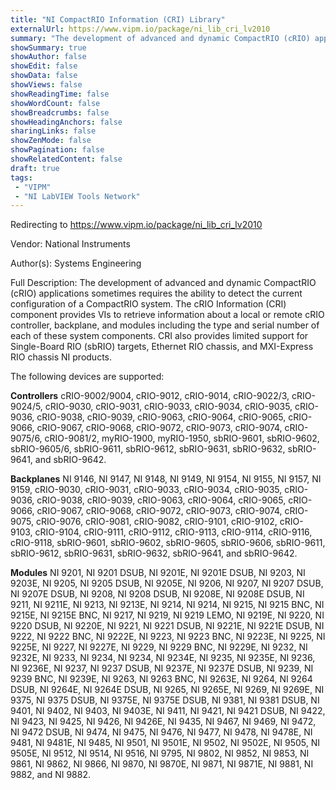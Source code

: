 ```yaml
---
title: "NI CompactRIO Information (CRI) Library"
externalUrl: https://www.vipm.io/package/ni_lib_cri_lv2010
summary: "The development of advanced and dynamic CompactRIO (cRIO) applications sometimes requires the ability to detect the current configuration of a CompactRIO system."
showSummary: true
showAuthor: false
showEdit: false
showData: false
showViews: false
showReadingTime: false
showWordCount: false
showBreadcrumbs: false
showHeadingAnchors: false
sharingLinks: false
showZenMode: false
showPagination: false
showRelatedContent: false
draft: true
tags:
 - "VIPM"
 - "NI LabVIEW Tools Network"
---
```


Redirecting to https://www.vipm.io/package/ni_lib_cri_lv2010

Vendor: National Instruments

Author(s): Systems Engineering
 
Full Description:
The development of advanced and dynamic CompactRIO (cRIO) applications sometimes requires the ability to detect the current configuration of a CompactRIO system. The cRIO Information (CRI) component provides VIs to retrieve information about a local or remote cRIO controller, backplane, and modules including the type and serial number of each of these system components. CRI also provides limited support for Single-Board RIO (sbRIO) targets, Ethernet RIO chassis, and MXI-Express RIO chassis NI products.

The following devices are supported:

**Controllers**
cRIO-9002/9004, cRIO-9012, cRIO-9014, cRIO-9022/3, cRIO-9024/5, cRIO-9030, cRIO-9031, cRIO-9033, cRIO-9034, cRIO-9035, cRIO-9036, cRIO-9038, cRIO-9039, cRIO-9063, cRIO-9064, cRIO-9065, cRIO-9066, cRIO-9067, cRIO-9068, cRIO-9072, cRIO-9073, cRIO-9074, cRIO-9075/6, cRIO-9081/2, myRIO-1900, myRIO-1950, sbRIO-9601, sbRIO-9602, sbRIO-9605/6, sbRIO-9611, sbRIO-9612, sbRIO-9631, sbRIO-9632, sbRIO-9641, and sbRIO-9642.

**Backplanes**
NI 9146, NI 9147, NI 9148, NI 9149, NI 9154, NI 9155, NI 9157, NI 9159, cRIO-9030, cRIO-9031, cRIO-9033, cRIO-9034, cRIO-9035, cRIO-9036, cRIO-9038, cRIO-9039, cRIO-9063, cRIO-9064, cRIO-9065, cRIO-9066, cRIO-9067, cRIO-9068, cRIO-9072, cRIO-9073, cRIO-9074, cRIO-9075, cRIO-9076, cRIO-9081, cRIO-9082, cRIO-9101, cRIO-9102, cRIO-9103, cRIO-9104, cRIO-9111, cRIO-9112, cRIO-9113, cRIO-9114, cRIO-9116, cRIO-9118, sbRIO-9601, sbRIO-9602, sbRIO-9605, sbRIO-9606, sbRIO-9611, sbRIO-9612, sbRIO-9631, sbRIO-9632, sbRIO-9641, and sbRIO-9642.

**Modules**
NI 9201, NI 9201 DSUB, NI 9201E, NI 9201E DSUB, NI 9203, NI 9203E, NI 9205, NI 9205 DSUB, NI 9205E, NI 9206, NI 9207, NI 9207 DSUB, NI 9207E DSUB, NI 9208, NI 9208 DSUB, NI 9208E, NI 9208E DSUB, NI 9211, NI 9211E, NI 9213, NI 9213E, NI 9214, NI 9214, NI 9215, NI 9215 BNC, NI 9215E, NI 9215E BNC, NI 9217, NI 9219, NI 9219 LEMO, NI 9219E, NI 9220, NI 9220 DSUB, NI 9220E, NI 9221, NI 9221 DSUB, NI 9221E, NI 9221E DSUB, NI 9222, NI 9222 BNC, NI 9222E, NI 9223, NI 9223 BNC, NI 9223E, NI 9225, NI 9225E, NI 9227, NI 9227E, NI 9229, NI 9229 BNC, NI 9229E, NI 9232, NI 9232E, NI 9233, NI 9234, NI 9234, NI 9234E, NI 9235, NI 9235E, NI 9236, NI 9236E, NI 9237, NI 9237 DSUB, NI 9237E, NI 9237E DSUB, NI 9239, NI 9239 BNC, NI 9239E, NI 9263, NI 9263 BNC, NI 9263E, NI 9264, NI 9264 DSUB, NI 9264E, NI 9264E DSUB, NI 9265, NI 9265E, NI 9269, NI 9269E, NI 9375, NI 9375 DSUB, NI 9375E, NI 9375E DSUB, NI 9381, NI 9381 DSUB, NI 9401, NI 9402, NI 9403, NI 9403E, NI 9411, NI 9421, NI 9421 DSUB, NI 9422, NI 9423, NI 9425, NI 9426, NI 9426E, NI 9435, NI 9467, NI 9469, NI 9472, NI 9472 DSUB, NI 9474, NI 9475, NI 9476, NI 9477, NI 9478, NI 9478E, NI 9481, NI 9481E, NI 9485, NI 9501, NI 9501E, NI 9502, NI 9502E, NI 9505, NI 9505E, NI 9512, NI 9514, NI 9516, NI 9795, NI 9802, NI 9852, NI 9853, NI 9861, NI 9862, NI 9866, NI 9870, NI 9870E, NI 9871, NI 9871E, NI 9881, NI 9882, and NI 9882.